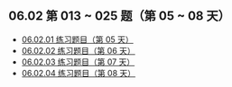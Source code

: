 ## 06.02 第 013 ~ 025 题（第 05 ~ 08 天）

- [06.02.01 练习题目（第 05 天）](https://github.com/datawhalechina/leetcode-notes/blob/main/docs/ch06/06.02/06.02.01-Exercises.md)
- [06.02.02 练习题目（第 06 天）](https://github.com/datawhalechina/leetcode-notes/blob/main/docs/ch06/06.02/06.02.02-Exercises.md)
- [06.02.03 练习题目（第 07 天）](https://github.com/datawhalechina/leetcode-notes/blob/main/docs/ch06/06.02/06.02.03-Exercises.md)
- [06.02.04 练习题目（第 08 天）](https://github.com/datawhalechina/leetcode-notes/blob/main/docs/ch06/06.02/06.02.04-Exercises.md)